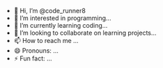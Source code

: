 - 👋 Hi, I’m @code_runner8
- 👀 I’m interested in programming...
- 🌱 I’m currently learning coding...
- 💞️ I’m looking to collaborate on learning projects...
- 📫 How to reach me ...
- 😄 Pronouns: ...
- ⚡ Fun fact: ...

<!---
code_runner8/code_runne8 is a ✨ special ✨ repository because its `README.md` (this file) appears on your GitHub profile.
You can click the Preview link to take a look at your changes.
--->
